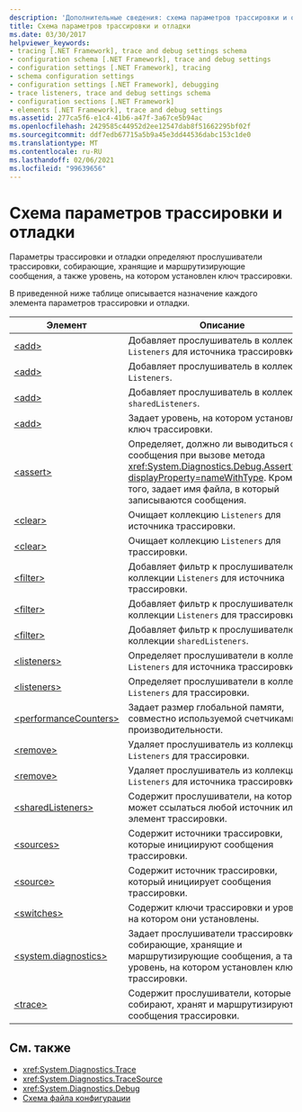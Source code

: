 ```yaml
---
description: 'Дополнительные сведения: схема параметров трассировки и отладки'
title: Схема параметров трассировки и отладки
ms.date: 03/30/2017
helpviewer_keywords:
- tracing [.NET Framework], trace and debug settings schema
- configuration schema [.NET Framework], trace and debug settings
- configuration settings [.NET Framework], tracing
- schema configuration settings
- configuration settings [.NET Framework], debugging
- trace listeners, trace and debug settings schema
- configuration sections [.NET Framework]
- elements [.NET Framework], trace and debug settings
ms.assetid: 277ca5f6-e1c4-41b6-a47f-3a67ce5b94ac
ms.openlocfilehash: 2429585c44952d2ee12547dab8f51662295bf02f
ms.sourcegitcommit: ddf7edb67715a5b9a45e3dd44536dabc153c1de0
ms.translationtype: MT
ms.contentlocale: ru-RU
ms.lasthandoff: 02/06/2021
ms.locfileid: "99639656"
---
```

# <a name="trace-and-debug-settings-schema"></a>Схема параметров трассировки и отладки

Параметры трассировки и отладки определяют прослушиватели трассировки, собирающие, хранящие и маршрутизирующие сообщения, а также уровень, на котором установлен ключ трассировки.  
  
 В приведенной ниже таблице описывается назначение каждого элемента параметров трассировки и отладки.  
  
|Элемент|Описание|  
|-------------|-----------------|  
|[\<add>](add-element-for-listeners-for-source.md)|Добавляет прослушиватель в коллекцию `Listeners` для источника трассировки.|  
|[\<add>](add-element-for-listeners-for-trace.md)|Добавляет прослушиватель в коллекцию `Listeners`.|  
|[\<add>](add-element-for-sharedlisteners.md)|Добавляет прослушиватель в коллекцию `sharedListeners`.|  
|[\<add>](add-element-for-switches.md)|Задает уровень, на котором установлен ключ трассировки.|  
|[\<assert>](assert-element.md)|Определяет, должно ли выводиться окно сообщения при вызове метода <xref:System.Diagnostics.Debug.Assert%2A?displayProperty=nameWithType>. Кроме того, задает имя файла, в который записываются сообщения.|  
|[\<clear>](clear-element-for-listeners-for-source.md)|Очищает коллекцию `Listeners` для источника трассировки.|  
|[\<clear>](clear-element-for-listeners-for-trace.md)|Очищает коллекцию `Listeners` для трассировки.|  
|[\<filter>](filter-element-for-add-for-listeners-for-source.md)|Добавляет фильтр к прослушивателю в коллекции `Listeners` для источника трассировки.|  
|[\<filter>](filter-element-for-add-for-listeners-for-trace.md)|Добавляет фильтр к прослушивателю в коллекции `Listeners` для трассировки.|  
|[\<filter>](filter-element-for-add-for-sharedlisteners.md)|Добавляет фильтр к прослушивателю в коллекции `sharedListeners`.|  
|[\<listeners>](listeners-element-for-source.md)|Определяет прослушиватели в коллекции `Listeners` для источника трассировки.|  
|[\<listeners>](listeners-element-for-trace.md)|Определяет прослушиватели в коллекции `Listeners` для трассировки.|  
|[\<performanceCounters>](performancecounters-element.md)|Задает размер глобальной памяти, совместно используемой счетчиками производительности.|  
|[\<remove>](remove-element-for-listeners-for-trace.md)|Удаляет прослушиватель из коллекции `Listeners` для трассировки.|  
|[\<remove>](remove-element-for-listeners-for-source.md)|Удаляет прослушиватель из коллекции `Listeners` для источника трассировки.|  
|[\<sharedListeners>](sharedlisteners-element.md)|Содержит прослушиватели, на которые может ссылаться любой источник или элемент трассировки.|  
|[\<sources>](sources-element.md)|Содержит источники трассировки, которые инициируют сообщения трассировки.|  
|[\<source>](source-element.md)|Содержит источник трассировки, который инициирует сообщения трассировки.|  
|[\<switches>](switches-element.md)|Содержит ключи трассировки и уровень, на котором они установлены.|  
|[\<system.diagnostics>](system-diagnostics-element.md)|Задает прослушиватели трассировки, собирающие, хранящие и маршрутизирующие сообщения, а также уровень, на котором установлен ключ трассировки.|  
|[\<trace>](trace-element.md)|Содержит прослушиватели, которые собирают, хранят и маршрутизируют сообщения трассировки.|  
  
## <a name="see-also"></a>См. также

- <xref:System.Diagnostics.Trace>
- <xref:System.Diagnostics.TraceSource>
- <xref:System.Diagnostics.Debug>
- [Схема файла конфигурации](../index.md)
